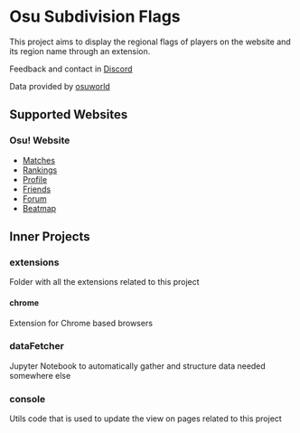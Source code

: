 # Osu Subdivision Flags

This project aims to display the regional flags of players on the website and its region name through an extension.

Feedback and contact in [Discord](https://discord.gg/YjH34wpadx)

Data provided by [osuworld](https://osuworld.octo.moe/)

## Supported Websites

### Osu! Website

- [Matches](https://osu.ppy.sh/community/matches/110067650)
- [Rankings](https://osu.ppy.sh/rankings/osu/performance?country=ES)
- [Profile](https://osu.ppy.sh/users/4871211/fruits)
- [Friends](https://osu.ppy.sh/home/friends)
- [Forum](https://osu.ppy.sh/community/forums/topics/1686524?n=3)
- [Beatmap](https://osu.ppy.sh/beatmapsets/1508588#fruits/3734628)

## Inner Projects

### extensions

Folder with all the extensions related to this project

#### chrome

Extension for Chrome based browsers

### dataFetcher

Jupyter Notebook to automatically gather and structure data needed somewhere else

### console

Utils code that is used to update the view on pages related to this project
